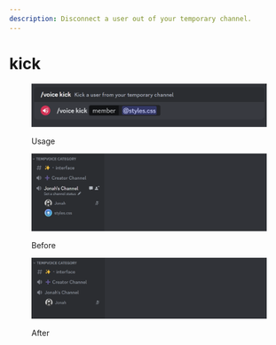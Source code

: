 ```yaml
---
description: Disconnect a user out of your temporary channel.
---
```


# kick

<figure><img src="../../../.gitbook/assets/image (61).png" alt=""><figcaption><p>Usage</p></figcaption></figure>

<figure><img src="../../../.gitbook/assets/image (62).png" alt=""><figcaption><p>Before</p></figcaption></figure>

<figure><img src="../../../.gitbook/assets/image (2) (1) (1) (1).png" alt=""><figcaption><p>After</p></figcaption></figure>
